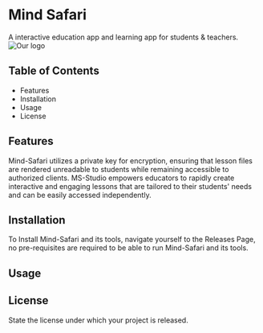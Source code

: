 
# Mind Safari
 A interactive education app and learning app for students & teachers.
![Our logo](https://media.discordapp.net/attachments/1081339157600817213/1081402761700180039/Logo.png)


## Table of Contents
 - Features 
 - Installation 
 - Usage 
 - License

## Features

Mind-Safari utilizes a private key for encryption, ensuring that lesson files are rendered unreadable to students while remaining accessible to authorized clients. MS-Studio empowers educators to rapidly create interactive and engaging lessons that are tailored to their students' needs and can be easily accessed independently.

## Installation
To Install Mind-Safari and its tools, navigate yourself to the Releases Page, 
no pre-requisites are required to be able to run Mind-Safari and its tools.

## Usage



## License
State the license under which your project is released.
